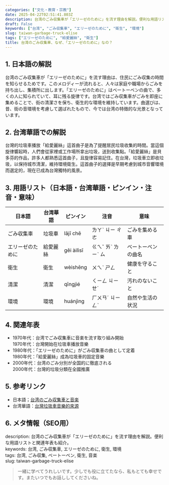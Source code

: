 ```yaml
---
categories: ["文化・教育・宗教"]
date: 2025-04-22T02:51:41.803Z
description: 台湾のごみ収集車が「エリーゼのために」を流す理由を解説。便利な用語リストと関連年表も紹介。
draft: False
keywords: ["台湾", "ごみ収集車", "エリーゼのために", "衛生", "環境"]
slug: taiwan-garbage-truck-elise
tags: ["エリーゼのために", "給愛麗絲", "衛生"]
title: 台湾のごみ収集車、なぜ、「エリーゼのために」なの？
---
```




## 1. 日本語の解説  
台湾のごみ収集車が「エリーゼのために」を流す理由は、住民にごみ収集の時間を知らせるためです。このメロディーが流れると、人々は家庭や職場からごみを持ち出し、集積所に出します。「エリーゼのために」はベートーベンの曲で、多くの人に知られていて、耳に残る旋律です。台湾ではごみ収集車がごみを即座に集めることで、街の清潔さを保ち、衛生的な環境を維持しています。曲選びは、昔、街の音環境を考慮して選ばれたもので、今では台湾の特徴的な光景となっています。

## 2. 台湾華語での解説  
台灣的垃圾車播放「給愛麗絲」這首曲子是為了提醒居民垃圾收集的時間。當這個旋律響起時，人們會從家裡或工作場所拿出垃圾，送到收集點。「給愛麗絲」是貝多芬的作品，許多人都熟悉這首曲子，且旋律容易記住。在台灣，垃圾車立即收垃圾，以保持城市清潔，維持環境衛生。這首曲子的選擇是早期考慮到城市音響環境而選定的，現在已成為台灣獨特的風景。

## 3. 用語リスト（日本語・台湾華語・ピンイン・注音・意味）  
| 日本語      | 台湾華語     | ピンイン   | 注音    | 意味             |
|------------|------------|-----------|---------|----------------|
| ごみ収集車  | 垃圾車      | lājī chē  | ㄌㄚˋ ㄐㄧ ㄔㄜ | ごみを集める車   |
| エリーゼのために | 給愛麗絲    | gěi àilìsī| ㄍㄟˇ ㄞˋ ㄌㄧˋ ㄙ| ベートーベンの曲名|
| 衛生        | 衛生        | wèishēng  | ㄨㄟˋ ㄕㄥ  | 健康を守ること   |
| 清潔        | 清潔        | qīngjié   | ㄑㄧㄥ ㄐㄧㄝˊ | 汚れのないこと   |
| 環境        | 環境        | huánjìng  | ㄏㄨㄢˊ ㄐㄧㄥˋ | 自然や生活の状況 |

## 4. 関連年表  
- 1970年代：台湾でごみ収集車に音楽を流す取り組み開始  
  1970年代：台灣開始在垃圾車播放音樂
- 1980年代：「エリーゼのために」がごみ収集車の曲として定着  
  1980年代：「給愛麗絲」成為垃圾車的固定音樂
- 2000年代：台湾のごみ分別が全国的に徹底される  
  2000年代：台灣的垃圾分類在全國推廣

## 5. 参考リンク  
- 日本語；[台湾のごみ収集車と音楽](https://www.travel.co.jp/guide/article/14993/)  
- 台湾華語：[台灣垃圾車音樂的來源](https://www.taiwan.net.tw/m1.aspx?sNo=0029355)

## 6. メタ情報（SEO用）  
description: 台湾のごみ収集車が「エリーゼのために」を流す理由を解説。便利な用語リストと関連年表も紹介。  
keywords: 台湾, ごみ収集車, エリーゼのために, 衛生, 環境  
tags: 台湾, ごみ収集, ベートーベン, 衛生, 音楽  
slug: taiwan-garbage-truck-elise

> 一緒に学べてうれしいです。少しでも役に立てたなら、私もとても幸せです。またいつでもお話ししてくださいね。